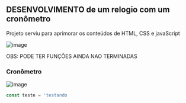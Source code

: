 ## DESENVOLVIMENTO  de um relogio com um cronômetro
<p>Projeto serviu para aprimorar os conteúdos de HTML, CSS e javaScript</p>

![image](https://github.com/user-attachments/assets/04ce2e42-d796-4711-b68c-2d2a0e650187)

OBS:  PODE TER FUNÇÕES AINDA NAO TERMINADAS 


### Cronômetro
![image](https://github.com/user-attachments/assets/b73447fc-8bec-46af-8272-f6039583870c)
 
```js
const teste = 'testando
